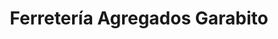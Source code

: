 ---
title: "Ferretería Agregados Garabito"
url: /jaco/ferreteria-agregados-garabito/
shop: hardware
---